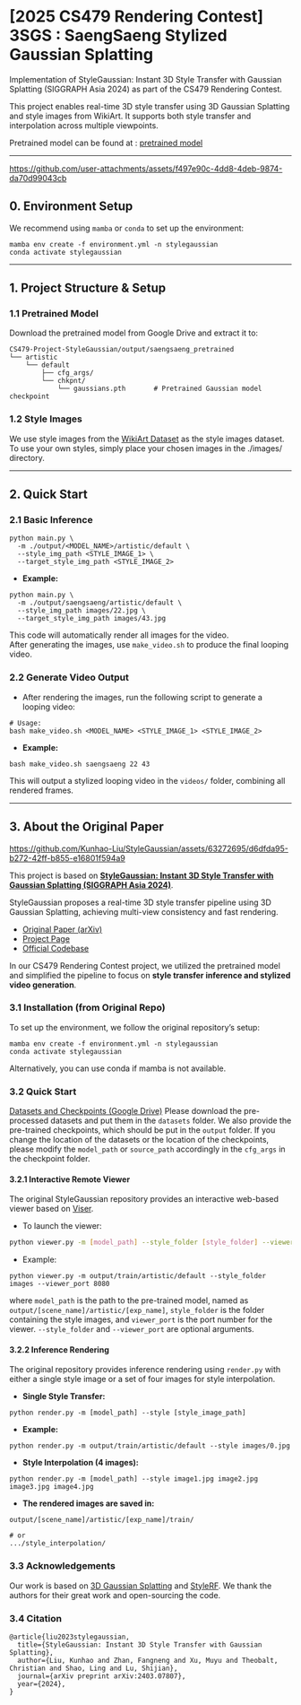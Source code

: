 
# [2025 CS479 Rendering Contest] 3SGS : SaengSaeng Stylized Gaussian Splatting

Implementation of StyleGaussian: Instant 3D Style Transfer with Gaussian Splatting (SIGGRAPH Asia 2024) as part of the CS479 Rendering Contest.

This project enables real-time 3D style transfer using 3D Gaussian Splatting and style images from WikiArt. It supports both style transfer and interpolation across multiple viewpoints.

Pretrained model can be found at : [pretrained model](https://drive.google.com/file/d/1f7xMMzEPfS3Su91_fFh4dkioDjkIx7cn/view?usp=drive_link)

------

https://github.com/user-attachments/assets/f497e90c-4dd8-4deb-9874-da70d99043cb




## 0. Environment Setup

We recommend using `mamba` or `conda` to set up the environment:

```
mamba env create -f environment.yml -n stylegaussian
conda activate stylegaussian
```

------

## 1. Project Structure & Setup
### 1.1 Pretrained Model
Download the pretrained model from Google Drive and extract it to:

```
CS479-Project-StyleGaussian/output/saengsaeng_pretrained
└── artistic
    └── default
        ├── cfg_args/
        └── chkpnt/
            └── gaussians.pth       # Pretrained Gaussian model checkpoint
```

### 1.2 Style Images
We use style images from the [WikiArt Dataset](https://www.kaggle.com/datasets/ipythonx/wikiart-gangogh-creating-art-gan) as the style images dataset.
To use your own styles, simply place your chosen images in the ./images/ directory.

------

## 2. Quick Start
### 2.1 Basic Inference

```
python main.py \
  -m ./output/<MODEL_NAME>/artistic/default \
  --style_img_path <STYLE_IMAGE_1> \
  --target_style_img_path <STYLE_IMAGE_2>
```

- **Example:**
```
python main.py \
  -m ./output/saengsaeng/artistic/default \
  --style_img_path images/22.jpg \
  --target_style_img_path images/43.jpg
```

This code will automatically render all images for the video.  
After generating the images, use `make_video.sh` to produce the final looping video.


### 2.2 Generate Video Output

- After rendering the images, run the following script to generate a looping video:

```
# Usage:
bash make_video.sh <MODEL_NAME> <STYLE_IMAGE_1> <STYLE_IMAGE_2>
```

- **Example:**

```
bash make_video.sh saengsaeng 22 43
```
This will output a stylized looping video in the `videos/` folder, combining all rendered frames.

---

## 3. About the Original Paper

https://github.com/Kunhao-Liu/StyleGaussian/assets/63272695/d6dfda95-b272-42ff-b855-e16801f594a9

This project is based on [**StyleGaussian: Instant 3D Style Transfer with Gaussian Splatting (SIGGRAPH Asia 2024)**](https://arxiv.org/abs/2403.07807).

StyleGaussian proposes a real-time 3D style transfer pipeline using 3D Gaussian Splatting, achieving multi-view consistency and fast rendering.

- [Original Paper (arXiv)](https://arxiv.org/abs/2403.07807)
- [Project Page](https://kunhao-liu.github.io/StyleGaussian/)
- [Official Codebase](https://github.com/Kunhao-Liu/StyleGaussian)

In our CS479 Rendering Contest project, we utilized the pretrained model and simplified the pipeline to focus on **style transfer inference and stylized video generation**.


### 3.1 Installation (from Original Repo)

To set up the environment, we follow the original repository’s setup:

```
mamba env create -f environment.yml -n stylegaussian
conda activate stylegaussian
```
Alternatively, you can use conda if mamba is not available.


### 3.2 Quick Start
[Datasets and Checkpoints (Google Drive)](https://drive.google.com/drive/folders/1xHGXniVL3nh6G7pKDkZR1SJlfvo4YB1J?usp=sharing)
Please download the pre-processed datasets and put them in the `datasets` folder. We also provide the pre-trained checkpoints, which should be put in the `output` folder. If you change the location of the datasets or the location of the checkpoints, please modify the `model_path` or `source_path` accordingly in the `cfg_args` in the checkpoint folder.


#### 3.2.1 Interactive Remote Viewer

The original StyleGaussian repository provides an interactive web-based viewer based on [Viser](https://github.com/nerfstudio-project/viser). 

- To launch the viewer:

```bash
python viewer.py -m [model_path] --style_folder [style_folder] --viewer_port [viewer_port]
```

- Example:
```
python viewer.py -m output/train/artistic/default --style_folder images --viewer_port 8080
```

where `model_path` is the path to the pre-trained model, named as `output/[scene_name]/artistic/[exp_name]`, `style_folder` is the folder containing the style images, and `viewer_port` is the port number for the viewer. `--style_folder` and `--viewer_port` are optional arguments.


#### 3.2.2 Inference Rendering

The original repository provides inference rendering using `render.py` with either a single style image or a set of four images for style interpolation.

- **Single Style Transfer:**
```
python render.py -m [model_path] --style [style_image_path]
```

- **Example:**
```
python render.py -m output/train/artistic/default --style images/0.jpg
```

- **Style Interpolation (4 images):**

```
python render.py -m [model_path] --style image1.jpg image2.jpg image3.jpg image4.jpg
```

- **The rendered images are saved in:**
```
output/[scene_name]/artistic/[exp_name]/train/
```
```
# or
.../style_interpolation/
```


### 3.3 Acknowledgements

Our work is based on [3D Gaussian Splatting](https://github.com/graphdeco-inria/gaussian-splatting) and [StyleRF](https://github.com/Kunhao-Liu/StyleRF). We thank the authors for their great work and open-sourcing the code.



### 3.4 Citation

```
@article{liu2023stylegaussian,
  title={StyleGaussian: Instant 3D Style Transfer with Gaussian Splatting},
  author={Liu, Kunhao and Zhan, Fangneng and Xu, Muyu and Theobalt, Christian and Shao, Ling and Lu, Shijian},
  journal={arXiv preprint arXiv:2403.07807},
  year={2024},
}
```
